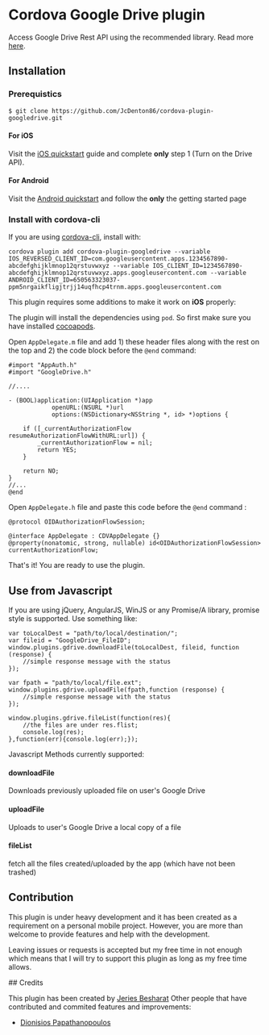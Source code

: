 # Cordova Google Drive plugin

Access Google Drive Rest API using the recommended library. Read more [here](https://github.com/google/google-api-objectivec-client-for-rest).

## Installation

### Prerequistics
``
$ git clone https://github.com/JcDenton86/cordova-plugin-googledrive.git
``

#### For iOS

Visit the [iOS quickstart](https://developers.google.com/drive/ios/quickstart) guide and complete __only__ step 1 (Turn on the Drive API).

#### For Android

Visit the [Android quickstart](https://developers.google.com/drive/android/get-started) and follow the __only__ the getting started page

### Install with cordova-cli

If you are using [cordova-cli](https://github.com/apache/cordova-cli), install
with:

    cordova plugin add cordova-plugin-googledrive --variable IOS_REVERSED_CLIENT_ID=com.googleusercontent.apps.1234567890-abcdefghijklmnop12qrstuvwxyz --variable IOS_CLIENT_ID=1234567890-abcdefghijklmnop12qrstuvwxyz.apps.googleusercontent.com --variable ANDROID_CLIENT_ID=650563323037-ppm5nrgaikfligjtrjj14uqfhcp4trnm.apps.googleusercontent.com
    
This plugin requires some additions to make it work on __iOS__ properly:

The plugin will install the dependencies using `pod`. So first make sure you have installed [cocoapods](https://cocoapods.org/).

Open `AppDelegate.m` file and add 1) these header files along with the rest on the top and 2) the code block before the `@end` command:

```
#import "AppAuth.h"
#import "GoogleDrive.h"

//....

- (BOOL)application:(UIApplication *)app
            openURL:(NSURL *)url
            options:(NSDictionary<NSString *, id> *)options {
    
    if ([_currentAuthorizationFlow resumeAuthorizationFlowWithURL:url]) {
        _currentAuthorizationFlow = nil;
        return YES;
    }
    
    return NO;
}
//...
@end

```
Open `AppDelegate.h` file and paste this code before the `@end` command :
```
@protocol OIDAuthorizationFlowSession;

@interface AppDelegate : CDVAppDelegate {}
@property(nonatomic, strong, nullable) id<OIDAuthorizationFlowSession> currentAuthorizationFlow;

```

That's it! You are ready to use the plugin. 

## Use from Javascript

If you are using jQuery, AngularJS, WinJS or any Promise/A library, promise style is supported. Use something like:

    var toLocalDest = "path/to/local/destination/";
    var fileid = "GoogleDrive_FileID";
    window.plugins.gdrive.downloadFile(toLocalDest, fileid, function (response) {
        //simple response message with the status
    });
    
    var fpath = "path/to/local/file.ext";
    window.plugins.gdrive.uploadFile(fpath,function (response) {
        //simple response message with the status
    });
    
    window.plugins.gdrive.fileList(function(res){
        //the files are under res.flist;
        console.log(res);
    },function(err){console.log(err);});
    
Javascript Methods currently supported:

#### downloadFile

Downloads previously uploaded file on user's Google Drive

#### uploadFile

Uploads to user's Google Drive a local copy of a file

#### fileList

fetch all the files created/uploaded by the app (which have not been trashed)

## Contribution
This plugin is under heavy development and it has been created as a requirement on a personal mobile project. However, you are more than welcome to provide features and help with the development.

Leaving issues or requests is accepted but my free time in not enough which means that I will try to support this plugin as long as my free time allows.  

## Credits

This plugin has been created by [Jeries Besharat](http://studens.ceid.upatras.gr/~besarat)
Other people that have contributed and commited features and improvements:

* [Dionisios Papathanopoulos](https://se.linkedin.com/in/dionysios-papathanopoulos-1353a649)